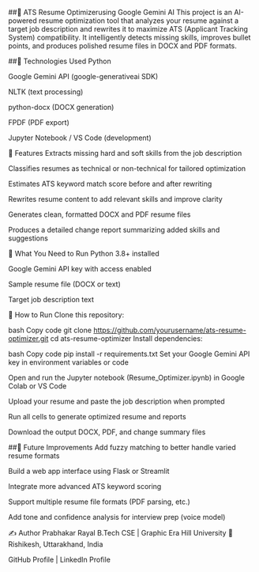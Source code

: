 ##📝 ATS Resume Optimizerusing Google Gemini AI
This project is an AI-powered resume optimization tool that analyzes your resume against a target job description and rewrites it to maximize ATS (Applicant Tracking System) compatibility. It intelligently detects missing skills, improves bullet points, and produces polished resume files in DOCX and PDF formats.

##🔧 Technologies Used
Python

Google Gemini API (google-generativeai SDK)

NLTK (text processing)

python-docx (DOCX generation)

FPDF (PDF export)

Jupyter Notebook / VS Code (development)

📌 Features
Extracts missing hard and soft skills from the job description

Classifies resumes as technical or non-technical for tailored optimization

Estimates ATS keyword match score before and after rewriting

Rewrites resume content to add relevant skills and improve clarity

Generates clean, formatted DOCX and PDF resume files

Produces a detailed change report summarizing added skills and suggestions

📁 What You Need to Run
Python 3.8+ installed

Google Gemini API key with access enabled

Sample resume file (DOCX or text)

Target job description text

🚀 How to Run
Clone this repository:

bash
Copy code
git clone https://github.com/yourusername/ats-resume-optimizer.git
cd ats-resume-optimizer
Install dependencies:

bash
Copy code
pip install -r requirements.txt
Set your Google Gemini API key in environment variables or code

Open and run the Jupyter notebook (Resume_Optimizer.ipynb) in Google Colab or VS Code

Upload your resume and paste the job description when prompted

Run all cells to generate optimized resume and reports

Download the output DOCX, PDF, and change summary files

##🚀 Future Improvements
Add fuzzy matching to better handle varied resume formats

Build a web app interface using Flask or Streamlit

Integrate more advanced ATS keyword scoring

Support multiple resume file formats (PDF parsing, etc.)

Add tone and confidence analysis for interview prep (voice model)

✍️ Author
Prabhakar Rayal
B.Tech CSE | Graphic Era Hill University
📍 Rishikesh, Uttarakhand, India

GitHub Profile | LinkedIn Profile
